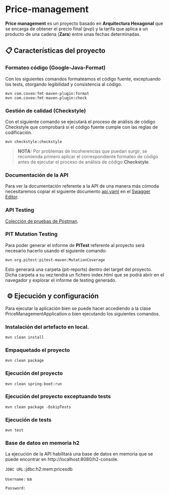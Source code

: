# Price-management
**Price management** es un proyecto basado en **Arquitectura Hexagonal** que se encarga de obtener el precio final
(*pvp*) y la tarifa que aplica a un producto de una cadena (**Zara**) entre unas fechas determinadas.

## 📋 Características del proyecto
### Formateo código (Google-Java-Format)

Con los siguientes comandos formateamos el código fuente, exceptuando los tests, otorgando legibilidad y consistencia
al código.
```
mvn com.coveo:fmt-maven-plugin:format
mvn com.coveo:fmt-maven-plugin:check
```

### Gestión de calidad (Checkstyle)

Con el siguiente comando se ejecutará el proceso de análisis de código Checkstyle que comprobará si el código fuente
cumple con las reglas de codificación.
```
mvn checkstyle:checkstyle
```
>**NOTA:** Por problemas de incoherencias que puedan surgir, se recomienda primero aplicar el correspondiente formateo
> de código antes de ejecutar el proceso de análisis de código **Checkstyle**.

### Documentación de la API

Para ver la documentación referente a la API de una manera más cómoda necesitaremos copiar el siguiente documento
[api.yaml](src/main/resources/api.yaml) en el [Swagger Editor](https://editor.swagger.io/).

### API Testing
[Colección de pruebas de Postman]().

### PIT Mutation Testing

Para poder generar el informe de **PITest** referente al proyecto será necesario hacerlo usando el siguiente comando:
```
mvn org.pitest:pitest-maven:MutationCoverage
```

Esto generará una carpeta (pit-reports) dentro del target del proyecto. Dicha carpeta a su vez tendrá un fichero
index.html que se podrá abrir en el navegador y explorar el informe de testing generado.

## ️ ⚙️ Ejecución ️y configuración

Para ejecutar la aplicación bien se puede hacer accediendo a la clase PriceManagementApplication o bien ejecutando
los siguientes comandos.

### Instalación del artefacto en local.
```
mvn clean install
```

### Empaquetado el proyecto
```
mvn clean package
```

### Ejecución del proyecto
```
mvn clean spring-boot:run
```

### Ejecución del proyecto exceptuando tests
```
mvn clean package -DskipTests
```

### Ejecución de tests
```
mvn test
```

###  Base de datos en memoria h2

La ejecución de la API habilitará una base de datos en memoria que se puede encontrar en
http://localhost:8080/h2-console.

`JDBC URL:`jdbc:h2:mem:pricesdb

`Username:` sa

`Password:`


